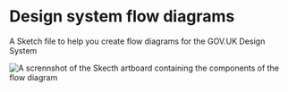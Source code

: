# Design system flow diagrams

A Sketch file to help you create flow diagrams for the GOV.UK Design System

![A scrennshot of the Skecth artboard containing the components of the flow diagram](https://user-images.githubusercontent.com/23356842/57764996-7f3c3880-76fc-11e9-89f9-3cbaba38aa94.png)
